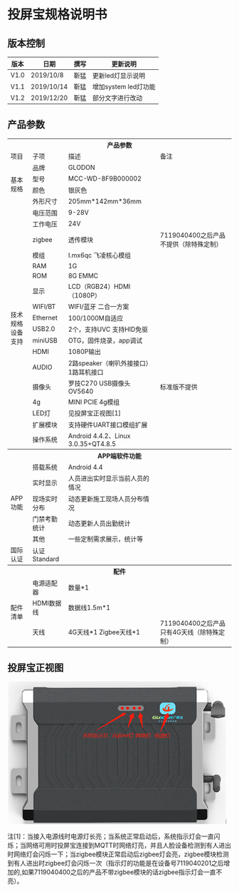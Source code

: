 # 投屏宝规格说明书

## 版本控制

|   版本    |   日期        |   撰写    |   更新说明             |   
|   ----    |   ----        |   ----    |  ----                |
|   V1.0    |   2019/10/8   |   靳猛    |   更新led灯显示说明       |
|   V1.1    |   2019/10/14   |   靳猛    |   增加system led灯功能   |
|   V1.2    |   2019/12/20   |   靳猛    |   部分文字进行改动  |

## 产品参数

<table>
    <th colspan = 4>产品参数</th>
    <tr>
        <td>项目</td>
        <td>子项</td>
        <td>描述</td>
        <td>备注</td>
   </tr>
   <tr>
        <td rowspan = 4>基本规格</td>
        <td>品牌</td>
        <td>GLODON</td>
        <td>
   </tr>
   <tr>
        <td>型号</td>
        <td>MCC-WD-8F9B000002</td>
        <td>
   </tr>
   <tr>
        <td>颜色</td>
        <td>银灰色</td>
        <td>
   </tr>
   <tr>
        <td>外形尺寸</td>
        <td>205mm*142mm*36mm</td>
        <td>
   </tr>
   <tr>
        <td rowspan = 18>技术规格<br/>设备支持</td>
        <td>电压范围</td>
        <td>9-28V</td>
        <td>
   </tr>
   <tr>
        <td>工作电压</td>
        <td>24V</td>
        <td>
   </tr>
   <tr>
        <td>zigbee</td>
        <td>透传模块</td>
        <td>7119040400之后产品不提供（除特殊定制）</td>
   </tr>
   <tr>
        <td>模组</td>
        <td>I.mx6qc 飞凌核心模组</td>
        <td>
   </tr>
      <tr>
        <td>RAM</td>
        <td>1G</td>
        <td>
   </tr>
   <tr>
        <td>ROM</td>
        <td>8G EMMC</td>
        <td>
   </tr>
   <tr>
        <td>显示</td>
        <td>LCD（RGB24）HDMI（1080P）</td>
        <td>
   </tr>
      <tr>
        <td>WIFI/BT</td>
        <td>WIFI/蓝牙 二合一方案</td>
        <td>
   </tr>
   <tr>
        <td>Ethernet</td>
        <td>100/1000M自适应</td>
        <td>
   </tr>
   <tr>
        <td>USB2.0</td>
        <td>2个，支持UVC 支持HID免驱</td>
        <td>
   </tr>
      <tr>
        <td>miniUSB</td>
        <td>OTG，固件烧录，app调试</td>
        <td>
   </tr>
   <tr>
        <td>HDMI</td>
        <td>1080P输出</td>
        <td>
   </tr>
   <tr>
        <td>AUDIO</td>
        <td>2路speaker（喇叭外接接口）1路耳机接口</td>
        <td>
   </tr>
      <tr>
        <td>摄像头</td>
        <td>罗技C270 USB摄像头 OV5640</td>
        <td>标准版不提供</td>
   </tr>
      <tr>
        <td>4g</td>
        <td>MINI PCIE 4g模组</td>
        <td>
   </tr>
   <tr>
        <td>LED灯</td>
        <td>见投屏宝正视图[1]</td>
        <td>
   </tr>
   <tr>
        <td>扩展模块</td>
        <td>支持硬件UART接口模组扩展</td>
        <td>
   </tr>
      <tr>
        <td>操作系统</td>
        <td>Android 4.4.2、Linux 3.0.35+QT4.8.5</td>
        <td>
   </tr>
   <th colspan = 4>APP端软件功能</th>
      <tr>
        <td rowspan = 5>APP功能</td>
        <td>搭载系统</td>
        <td>Android 4.4</td>
        <td>
   </tr>
   <tr>
        <td>实时显示</td>
        <td>人员进出实时显示当前人员的情况</td>
        <td>
   </tr>
   <tr>
        <td>现场实时分布</td>
        <td>动态更新施工现场人员分布情况</td>
        <td>
   </tr>
   <tr>
        <td>门禁考勤统计</td>
        <td>动态更新人员出勤统计</td>
        <td>
   </tr>
      <tr>
        <td>其他</td>
        <td>一些定制需求展示，统计等</td>
        <td>
   </tr>
   <tr>
        <td>国际认证</td>
        <td>认证<br/>Standard</td>
        <td>
        <td>
   </tr>
    <th colspan = 4>配件</th>
      <tr>
        <td rowspan = 5>配件清单</td>
        <td>电源适配器</td>
        <td>数量*1</td>
        <td>
   </tr>
   <tr>
        <td>HDMI数据线</td>
        <td>数据线1.5m*1</td>
        <td>
   </tr>
   <tr>
        <td>天线</td>
        <td>4G天线*1 Zigbee天线*1</td>
        <td>7119040400之后产品只有4G天线（除特殊定制）</td>
   </tr>
</table>

## 投屏宝正视图

![投屏宝正视图](img/投屏宝正视图.png)

注[1]：当接入电源线时电源灯长亮；当系统正常启动后，系统指示灯会一直闪烁；当网络可用时投屏宝连接到MQTT时网络灯亮，并且人脸设备检测到有人进出时网络灯会闪烁一下；当zigbee模块正常启动后zigbee灯会亮，zigbee模块检测到有人进出时zigbee灯会闪烁一次（指示灯的功能是在设备号7119040201之后增加的,如果7119040400之后的产品不带zigbee模块的话zigbee指示灯会一直不亮）。